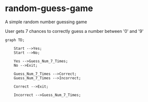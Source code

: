 # random-guess-game
A simple random number guessing game

User gets 7 chances to correctly guess a number between '0' and '9'

```mermaid
graph TD;

    Start -->Yes;
    Start -->No;

    Yes -->Guess_Num_7_Times;
    No -->Exit;

    Guess_Num_7_Times -->Correct;
    Guess_Num_7_Times -->Incorrect;

    Correct -->Exit;

    Incorrect -->Guess_Num_7_Times;
```
